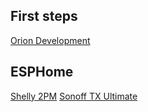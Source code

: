 ## First steps

[Orion Development](./orion-development.md)

## ESPHome

[Shelly 2PM](./esphome-for-shelly-2pm.md)
[Sonoff TX Ultimate](./esphome-for-sonoff-tx-ultimate.md)
